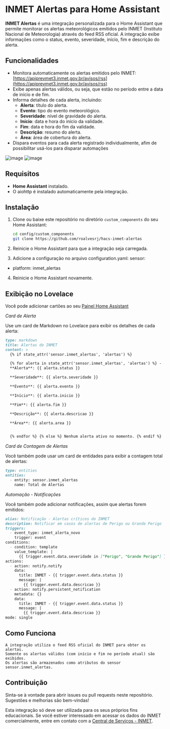 # INMET Alertas para Home Assistant

**INMET Alertas** é uma integração personalizada para o Home Assistant que permite monitorar os alertas meteorológicos emitidos pelo INMET (Instituto Nacional de Meteorologia) através do feed RSS oficial. A integração exibe informações como o status, evento, severidade, início, fim e descrição do alerta.

## Funcionalidades

- Monitora automaticamente os alertas emitidos pelo INMET: [https://apiprevmet3.inmet.gov.br/avisos/rss](https://apiprevmet3.inmet.gov.br/avisos/rss)
- Exibe apenas alertas válidos, ou seja, que estão no período entre a data de início e de fim.
- Informa detalhes de cada alerta, incluindo:
  - **Alerta**: título do alerta.
  - **Evento**: tipo do evento meteorológico.
  - **Severidade**: nível de gravidade do alerta.
  - **Início**: data e hora do início da validade.
  - **Fim**: data e hora do fim da validade.
  - **Descrição**: resumo do alerta.
  - **Área**: área de cobertura do alerta.
- Dispara eventos para cada alerta registrado individualmente, afim de possibilitar usá-los para disparar automações
 
![image](https://github.com/user-attachments/assets/4410fad4-1128-4b52-9052-1776ad5aece5)
![image](https://github.com/user-attachments/assets/3fe8ebb7-573c-48fe-8764-68f0e6cf2db2)

## Requisitos

- **Home Assistant** instalado.
- O aiohttp é instalado automaticamente pela integração.

## Instalação

1. Clone ou baixe este repositório no diretório `custom_components` do seu Home Assistant:

   ```bash
   cd config/custom_components
   git clone https://github.com/roalvesrj/hacs-inmet-alertas

2. Reinicie o Home Assistant para que a integração seja carregada.

3. Adicione a configuração no arquivo configuration.yaml:
sensor:
  - platform: inmet_alertas

4. Reinicie o Home Assistant novamente.

## Exibição no Lovelace

Você pode adicionar cartões ao seu [Painel Home Assistant](https://www.home-assistant.io/dashboards/)

*Card de Alerta*

Use um card de Markdown no Lovelace para exibir os detalhes de cada alerta:
```markdown
type: markdown
title: Alertas do INMET
content: >
  {% if state_attr('sensor.inmet_alertas', 'alertas') %}

  {% for alerta in state_attr('sensor.inmet_alertas', 'alertas') %} -
  **Alerta**: {{ alerta.status }}

  **Severidade**: {{ alerta.severidade }}

  **Evento**: {{ alerta.evento }}

  **Início**: {{ alerta.inicio }}

  **Fim**: {{ alerta.fim }}

  **Descrição**: {{ alerta.descricao }}

  **Área**: {{ alerta.area }}


  {% endfor %} {% else %} Nenhum alerta ativo no momento. {% endif %}
```

*Card de Contagem de Alertas*

Você também pode usar um card de entidades para exibir a contagem total de alertas:
```markdown
type: entities
entities:
  - entity: sensor.inmet_alertas
    name: Total de Alertas
```

*Automação - Notificações*

Você também pode adicionar notificações, assim que alertas forem emitidos:
```markdown
alias: Notificação - Alertas críticos do INMET
description: Notificar em casos de alertas de Perigo ou Grande Perigo
triggers:
  - event_type: inmet_alerta_novo
    trigger: event
conditions:
  - condition: template
    value_template: |
      {{ trigger.event.data.severidade in ["Perigo", "Grande Perigo"] }}
actions:
  - action: notify.notify
    data:
      title: INMET - {{ trigger.event.data.status }}
      message: |
        {{ trigger.event.data.descricao }}
  - action: notify.persistent_notification
    metadata: {}
    data:
      title: INMET - {{ trigger.event.data.status }}
      message: |
        {{ trigger.event.data.descricao }}
mode: single
```

## Como Funciona

    A integração utiliza o feed RSS oficial do INMET para obter os alertas.
    Somente os alertas válidos (com início e fim no período atual) são exibidos.
    Os alertas são armazenados como atributos do sensor sensor.inmet_alertas.

## Contribuição

Sinta-se à vontade para abrir issues ou pull requests neste repositório. Sugestões e melhorias são bem-vindas!

Esta integração só deve ser utilizada para os seus próprios fins educacionais. Se você estiver interessado em acessar os dados do INMET comercialmente, entre em contato com a [Central de Serviços - INMET](https://portal.inmet.gov.br/central-de-servicos).
